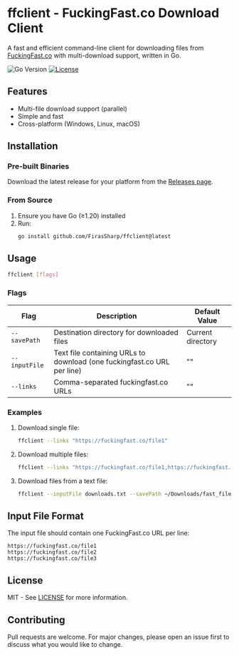 # ffclient - FuckingFast.co Download Client

A fast and efficient command-line client for downloading files from [FuckingFast.co](https://fuckingfast.co/) with multi-download support, written in Go.

![Go Version](https://img.shields.io/badge/go-%3E%3D1.20-blue.svg)
[![License](https://img.shields.io/badge/license-MIT-green.svg)](LICENSE)

## Features

- Multi-file download support (parallel)
- Simple and fast
- Cross-platform (Windows, Linux, macOS)

## Installation

### Pre-built Binaries

Download the latest release for your platform from the [Releases page](https://github.com/FirasSharp/ffclient/releases).

### From Source

1. Ensure you have Go (≥1.20) installed
2. Run:
   ```sh
   go install github.com/FirasSharp/ffclient@latest
   ```

## Usage

```sh
ffclient [flags]
```

### Flags

| Flag        | Description                                                                 | Default Value       |
|-------------|-----------------------------------------------------------------------------|---------------------|
| `--savePath` | Destination directory for downloaded files                                  | Current directory   |
| `--inputFile` | Text file containing URLs to download (one fuckingfast.co URL per line)    | ""                  |
| `--links`    | Comma-separated fuckingfast.co URLs                                        | ""                  |

### Examples

1. Download single file:
   ```sh
   ffclient --links "https://fuckingfast.co/file1"
   ```

2. Download multiple files:
   ```sh
   ffclient --links "https://fuckingfast.co/file1,https://fuckingfast.co/file2"
   ```

3. Download files from a text file:
   ```sh
   ffclient --inputFile downloads.txt --savePath ~/Downloads/fast_files
   ```

## Input File Format

The input file should contain one FuckingFast.co URL per line:
```
https://fuckingfast.co/file1
https://fuckingfast.co/file2
https://fuckingfast.co/file3
```

## License

MIT - See [LICENSE](LICENSE) for more information.

## Contributing

Pull requests are welcome. For major changes, please open an issue first to discuss what you would like to change.
